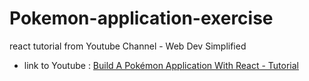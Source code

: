 # Pokemon-application-exercise
react tutorial from Youtube Channel - Web Dev Simplified

- link to Youtube : [Build A Pokémon Application With React - Tutorial](https://www.youtube.com/watch?v=o3ZUc7zH8BE&t=398s)

